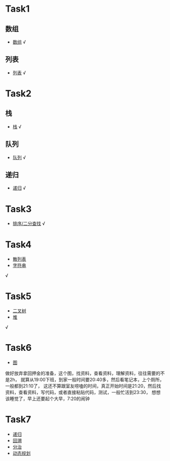 # Task1

## 数组
-   [数组](https://github.com/GavinAlison/leetcode/blob/master/algorithm/src/main/resources/1.array.md) √
## 列表
-   [列表](https://github.com/GavinAlison/leetcode/blob/master/algorithm/src/main/resources/2.list.md) √

# Task2
## 栈
-   [栈](https://github.com/GavinAlison/leetcode/blob/master/algorithm/src/main/resources/3.stack.md) √

## 队列
-   [队列](https://github.com/GavinAlison/leetcode/blob/master/algorithm/src/main/resources/4.queue.md) √

## 递归
-   [递归](https://github.com/GavinAlison/leetcode/blob/master/algorithm/src/main/resources/5.recursive.md) √

# Task3
-   [排序/二分查找](https://github.com/GavinAlison/leetcode/blob/master/algorithm/src/main/resources/6.sort.md)  √

# Task4
-   [散列表](https://github.com/GavinAlison/leetcode/blob/master/algorithm/src/main/resources/7.hashAndStr.md)
-   [字符串](https://github.com/GavinAlison/leetcode/blob/master/algorithm/src/main/resources/7.hashAndStr.md)

√

# Task5
-   [二叉树](https://github.com/GavinAlison/leetcode/blob/master/algorithm/src/main/resources/8.bstAndHeap.md)
-   [堆](https://github.com/GavinAlison/leetcode/blob/master/algorithm/src/main/resources/8.bstAndHeap.md)

√

# Task6
-   [图]()

做好放弃拿回押金的准备，这个图，找资料，查看资料，理解资料，往往需要的不是2h， 
就算从19:00下班，到家一般时间要20:40多，然后看笔记本，上个厕所，一般都到21:10了，
这还不算跟室友唠嗑的时间，真正开始时间是21:20，然后找资料，查看资料，写代码，或者直接粘贴代码，测试，一般忙活到23:30， 想想该睡觉了，早上还要起个大早，7:20的闹钟



# Task7
-   [递归]()
-   [回溯]()
-   [分治]()
-   [动态规划]()


